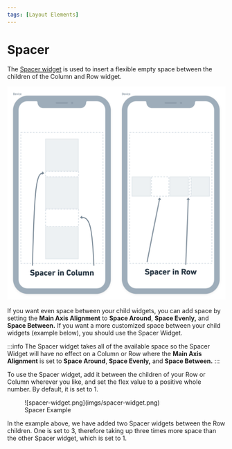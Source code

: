 ```yaml
---
tags: [Layout Elements]
---
```


# Spacer

The [Spacer widget](https://www.youtube.com/watch?v=7FJgd7QN1zI) is used to insert a flexible empty
space between the children of the Column and Row widget.

![img.png](imgs/spacer.png)

If you want even space between your child widgets, you can add space by setting the **Main Axis
Alignment** to **Space Around**, **Space Evenly,** and **Space Between.** If you want a more
customized space between your child widgets (example below), you should use the Spacer Widget.

:::info
The Spacer widget takes all of the available space so the Spacer Widget will have no effect on a
Column or Row where the **Main Axis Alignment** is set to **Space Around**, **Space Evenly,** and **Space Between.**
:::

To use the Spacer widget, add it between the children of your Row or Column wherever you like, and set the flex value to a positive whole number. By default, it is set to 1.

<figure>
    ![spacer-widget.png](imgs/spacer-widget.png)
  <figcaption class="centered-caption">Spacer Example </figcaption>
</figure>

In the example above, we have added two Spacer widgets between the Row children. One is set to 3, therefore taking up three times more space than the other Spacer widget, which is set to 1.